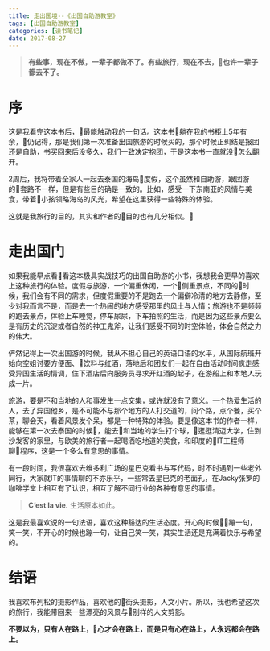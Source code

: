 ```yaml
---
title: 走出国境--《出国自助游教室》
tags: [出国自助游教室]
categories: [读书笔记]
date: 2017-08-27
---
```


> **有些事，现在不做，一辈子都做不了。有些旅行，现在不去，也许一辈子都去不了。**

# 序
这是我看完这本书后，最能触动我的一句话。这本书躺在我的书柜上5年有余，仍记得，那是我们第一次准备出国旅游的时候买的，那个时候正纠结是报团还是自助，书买回来后没多久，我们一致决定抱团，于是这本书一直就没怎么翻开。

2周后，我将带着全家人一起去泰国的海岛度假，这个虽然和自助游，跟团游的套路不一样，但是有些目的确是一致的。比如，感受一下东南亚的风情与美食，带着小孩领略海岛的风光，希望在这里获得一些特殊的体验。

这就是我旅行的目的，其实和作者的目的也有几分相似。
<!-- more -->
# 走出国门
如果我能早点看看这本极具实战技巧的出国自助游的小书，我想我会更早的喜欢上这种旅行的体验。度假与旅游，一个偏重休闲，一个侧重景点，不同的时候，我们会有不同的需求，但度假重要的不是跑去一个偏僻冷清的地方去静修，至少对我而言不是，而是去一个热闹的地方感受那里的风土与人情；旅游也不是频频的跑去景点，体验上车睡觉，停车尿尿，下车拍照的生活，而是因为这些景点要么是有历史的沉淀或者自然的神工鬼斧，让我们感受不同的时空体验，体会自然之力的伟大。

俨然记得上一次出国游的时候，我从不担心自己的英语口语的水平，从国际航班开始向空姐讨要方便面、饮料与红酒，落地后和团友们一起在自由活动时间疯走感受异国生活的情调，住下酒店后向服务员寻求开红酒的起子，在游船上和本地人玩成一片。

旅游，要是不和当地的人和事发生一点交集，或许就没有了意义。一个热爱生活的人，去了异国他乡，是不可能不与那个地方的人打交道的，问个路，点个餐，买个茶，聊会天，看着风景发个呆，都是一种特殊的体验。要是像这本书的作者一样，能够在第一次去泰国的时候，能去和当地的学生打个球，逛逛清迈大学，住到沙发客的家里，与欧美的旅行者一起喝酒吃地道的美食，和印度的IT工程师聊程序，这是一个多么有意思的事情。

有一段时间，我很喜欢去维多利广场的星巴克看书与写代码，时不时遇到一些老外同行，大家就IT的事情聊的不亦乐乎，一些常去星巴克的老面孔，在Jacky张罗的咖啡学堂上相互有了认识，相互了解不同行业的各种有意思的事情。

> **C’est la vie.** 生活原本如此。

这是我最喜欢说的一句法语，喜欢这种豁达的生活态度。开心的时候蹦一句，笑一笑，不开心的时候也蹦一句，让自己笑一笑，其实生活还是充满着快乐与希望的。

# 结语
我喜欢布列松的摄影作品，喜欢他的街头摄影，人文小片。所以，我也希望这次的旅行，我能带回来一些漂亮的风景与别样的人文剪影。

**不要以为，只有人在路上，心才会在路上，而是只有心在路上，人永远都会在路上。**